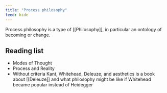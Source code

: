 ```yaml
---
title: "Process philosophy"
feed: hide
---
```


Process philosophy is a type of [[Philosophy]], in particular an ontology of becoming or change.

## Reading list

* Modes of Thought
* Process and Reality
* Without criteria Kant, Whitehead, Deleuze, and aesthetics is a book about [[Deleuze]] and what philosophy might be like if Whitehead became popular instead of Heidegger